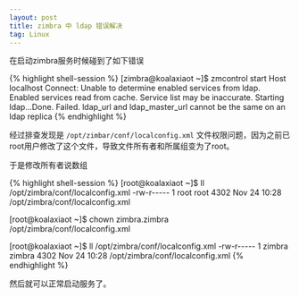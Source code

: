 ```yaml
---
layout: post
title: zimbra 中 ldap 错误解决
tag: Linux
---
```


在启动zimbra服务时候碰到了如下错误

{% highlight shell-session %}
[zimbra@koalaxiaot ~]$ zmcontrol start
Host localhost
Connect: Unable to determine enabled services from ldap.
Enabled services read from cache. Service list may be inaccurate.
	Starting ldap...Done.
	Failed.
	ldap_url and ldap_master_url cannot be the same on an ldap replica
{% endhighlight %}

经过排查发现是 `/opt/zimbar/conf/localconfig.xml` 文件权限问题，因为之前已root用户修改了这个文件，导致文件所有者和所属组变为了root。

于是修改所有者说数组

{% highlight shell-session %}
[root@koalaxiaot ~]$ ll /opt/zimbra/conf/localconfig.xml 
-rw-r----- 1 root root 4302 Nov 24 10:28 /opt/zimbra/conf/localconfig.xml
 
[root@koalaxiaot ~]$ chown zimbra.zimbra /opt/zimbra/conf/localconfig.xml
 
[root@koalaxiaot ~]$ ll /opt/zimbra/conf/localconfig.xml 
-rw-r----- 1 zimbra zimbra 4302 Nov 24 10:28 /opt/zimbra/conf/localconfig.xml
{% endhighlight %}

然后就可以正常启动服务了。
